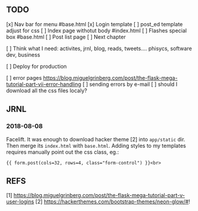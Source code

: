 ## TODO
[x] Nav bar for menu #base.html
[x] Login template
[ ] post_ed template adjust for css
[ ] Index page withotut body #index.html
[ ] Flashes special box #base.html
[ ] Post list page
[ ] Next chapter

[ ] Think what I need: activites, jrnl, blog, reads, tweets.... phisycs, software dev, business

[ ] Deploy for production

[ ] error pages https://blog.miguelgrinberg.com/post/the-flask-mega-tutorial-part-vii-error-handling
[ ] sending errors by e-mail
[ ] should I download all the css files localy?

## JRNL

### 2018-08-08
Facelift. It was enough to download hacker theme [2] into `app/static` dir. Then merge its `index.html`
with `base.html`. Adding styles to my templates requires manually point out the css class, eg.:
```
{{ form.post(cols=32, rows=4, class="form-control") }}<br>
``` 

## REFS
[1] https://blog.miguelgrinberg.com/post/the-flask-mega-tutorial-part-v-user-logins
[2] https://hackerthemes.com/bootstrap-themes/neon-glow/#!
